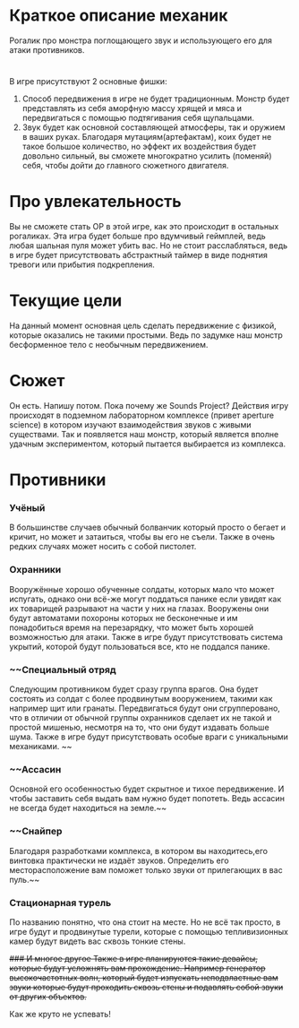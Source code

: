 # Краткое описание механик
  Рогалик про монстра поглощающего звук и использующего его для атаки противников.
#
  В игре присутствуют 2 основные фишки:
  1) Способ передвижения в игре не будет традиционным. Монстр будет представлять из себя аморфную массу хрящей и мяса и передвигаться с помощью подтягивания себя щупальцами.
  2) Звук будет как основной составляющей атмосферы, так и оружием в ваших руках. Благодаря мутациям(артефактам), коих будет не такое большое количество, но эффект их воздействия будет довольно сильный, вы сможете многократно усилить (поменяй) себя, чтобы дойти до главного сюжетного двигателя.

# Про увлекательность
  Вы не сможете стать OP в этой игре, как это происходит в остальных рогаликах. Эта игра будет больше про вдумчивый геймплей, ведь любая шальная пуля может убить вас. Но не стоит расслабляться, ведь в игре будет присутствовать абстрактный таймер в виде поднятия тревоги или прибытия подкрепления.
# Текущие цели
  На данный момент основная цель сделать передвижение с физикой, которые оказались не такими простыми.
Ведь по задумке наш монстр бесформенное тело с необычным передвижением.

 # Сюжет
  Он есть. Напишу потом. Пока почему же Sounds Project? Действия игру происходят в подземном лабораторном комплексе (привет aperture science) в котором изучают взаимодействия звуков с живыми существами. Так и появляется наш монстр, который является вполне удачным экспериментом, который пытается выбирается из комплекса.
# Противники
### Учёный
В большинстве случаев обычный болванчик который просто о бегает и кричит, но может и затаиться, чтобы вы его не съели. Также в очень редких случаях может носить с собой пистолет.
### Охранники 
Вооружённые хорошо обученные солдаты, которых мало что может испугать, однако они всё-же могут поддаться панике если увидят как их товарищей разрывают на части у них на глазах. Вооружены они будут автоматами похороны которых не бесконечные и им понадобиться время на перезарядку, что может быть хорошей возможностью для атаки.
Также в игре будут присутствовать система укрытий, которой будут пользоваться все, кто не поддался панике.
### ~~Специальный отряд
Следующим противником будет сразу группа врагов. Она будет состоять из солдат с более продвинутым вооружением, такими как например щит или гранаты. Передвигаться будут они сгрупперовано, что в отличии от обычной группы охранников сделает их не такой и простой мишенью, несмотря на то, что они будут издавать больше шума.
Также в игре будут присутствовать особые враги с уникальными механиками. ~~
### ~~Ассасин
Основной его особенностью будет скрытное и тихое передвижение. И чтобы заставить себя выдать вам нужно будет попотеть. Ведь ассасин не всегда будет находиться на земле.~~
### ~~Снайпер
Благодаря разработками комплекса, в котором вы находитесь,его винтовка практически не издаёт звуков. Определить его месторасположение вам поможет только звуки от прилегающих в вас пуль.~~
### Стационарная турель 
По названию понятно, что она стоит на месте. Но не всё так просто, в игре будут и продвинутые турели, которые с помощью тепливизионных камер будут видеть вас сквозь тонкие стены.

~~### И многое другое
 Также в игре планируются такие девайсы, которые будут усложнять вам прохождение. Например генератор высокочастотных волн, который будет изпускать неподвластные вам звуки которые будут проходить сквозь стены и подавлять собой звуки от других объектов.~~
 
 Как же круто не успевать!
